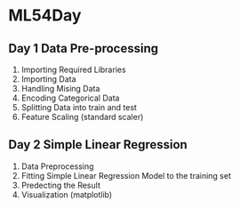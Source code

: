 ﻿# ML54Day
## Day 1 Data Pre-processing
1. Importing Required Libraries
2. Importing Data
3. Handling Mising Data
4. Encoding Categorical Data
5. Splitting Data into train and test
6. Feature Scaling (standard scaler)
## Day 2 Simple Linear Regression
1. Data Preprocessing
2. Fitting Simple Linear Regression Model to the training set
3. Predecting the Result
4. Visualization (matplotlib)

